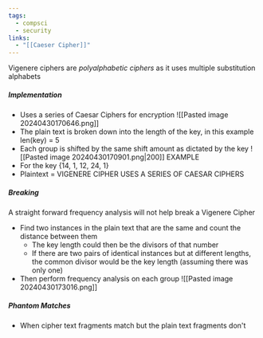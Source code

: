 ```yaml
---
tags:
  - compsci
  - security
links:
  - "[[Caeser Cipher]]"
---
```

Vigenere ciphers are *polyalphabetic ciphers* as it uses multiple substitution alphabets
##### Implementation
- Uses a series of Caesar Ciphers for encryption
![[Pasted image 20240430170646.png]]
- The plain text is broken down into the length of the key, in this example len(key) = 5
- Each group is shifted by the same shift amount as dictated by the key
![[Pasted image 20240430170901.png|200]]
EXAMPLE
- For the key {14, 1, 12, 24, 1}
- Plaintext = VIGENERE CIPHER USES A SERIES OF CAESAR CIPHERS
##### Breaking
A straight forward frequency analysis will not help break a Vigenere Cipher
- Find two instances in the plain text that are the same and count the distance between them
	- The key length could then be the divisors of that number
	- If there are two pairs of identical instances but at different lengths, the common divisor would be the key length (assuming there was only one)
- Then perform frequency analysis on each group
![[Pasted image 20240430173016.png]]
##### Phantom Matches
- When cipher text fragments match but the plain text fragments don't
